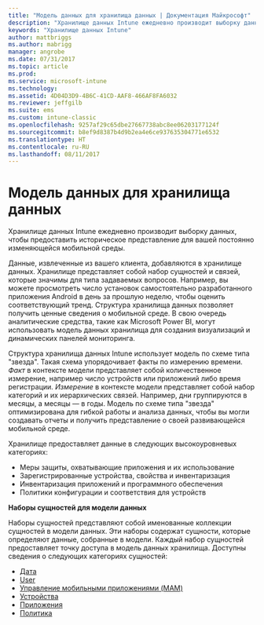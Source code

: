 ```yaml
---
title: "Модель данных для хранилища данных | Документация Майкрософт"
description: "Хранилище данных Intune ежедневно производит выборку данных, чтобы предоставить историческое представление для вашей постоянно изменяющейся мобильной среды."
keywords: "Хранилище данных Intune"
author: mattbriggs
ms.author: mabrigg
manager: angrobe
ms.date: 07/31/2017
ms.topic: article
ms.prod: 
ms.service: microsoft-intune
ms.technology: 
ms.assetid: 4D04D3D9-4B6C-41CD-AAF8-466AF8FA6032
ms.reviewer: jeffgilb
ms.suite: ems
ms.custom: intune-classic
ms.openlocfilehash: 9257af29c65dbe27667738abc8ee06203177124f
ms.sourcegitcommit: b8ef9d8387b4d9b2ea4e6ce937635304771e6532
ms.translationtype: HT
ms.contentlocale: ru-RU
ms.lasthandoff: 08/11/2017
---
```

# <a name="data-warehouse-data-model"></a>Модель данных для хранилища данных

Хранилище данных Intune ежедневно производит выборку данных, чтобы предоставить историческое представление для вашей постоянно изменяющейся мобильной среды.

Данные, извлеченные из вашего клиента, добавляются в хранилище данных. Хранилище представляет собой набор сущностей и связей, которые значимы для типа задаваемых вопросов. Например, вы можете просмотреть число установок самостоятельно разработанного приложения Android в день за прошлую неделю, чтобы оценить соответствующий тренд. Структура хранилища данных позволяет получить ценные сведения о мобильной среде. В свою очередь аналитические средства, такие как Microsoft Power BI, могут использовать модель данных хранилища для создания визуализаций и динамических панелей мониторинга.

Структура хранилища данных Intune использует модель по схеме типа "звезда". Такая схема упорядочивает факты по измерению времени. *Факт* в контексте модели представляет собой количественное измерение, например число устройств или приложений либо время регистрации. *Измерение* в контексте модели представляет собой набор категорий и их иерархических связей. Например, дни группируются в месяцы, а месяцы — в годы. Модель по схеме типа "звезда" оптимизирована для гибкой работы и анализа данных, чтобы вы могли создавать отчеты и получить представление о своей развивающейся мобильной среде.

Хранилище предоставляет данные в следующих высокоуровневых категориях:
  -  Меры защиты, охватывающие приложения и их использование
  -  Зарегистрированные устройства, свойства и инвентаризация
  -  Инвентаризация приложений и программного обеспечения
  -  Политики конфигурации и соответствия для устройств

**Наборы сущностей для модели данных**

Наборы сущностей представляют собой именованные коллекции сущностей в модели данных. Эти наборы содержат сущности, которые определяют данные, собранные в модели. Каждый набор сущностей предоставляет точку доступа в модель данных хранилища. Доступны сведения о следующих категориях сущностей:

  -  [Дата](reports-ref-date.md)
  -  [User](reports-ref-user.md)
  -  [Управление мобильными приложениями (MAM)](reports-ref-mobile-app-management.md)
  -  [Устройства](reports-ref-devices.md)
  -  [Приложения](reports-ref-application.md)
  -  [Политика](reports-ref-policy.md)

<!-- ## Data Model relationships

For more information on the relationships in the data model, see [Relationships of Entities](reports-api-entity-relationships.md). -->